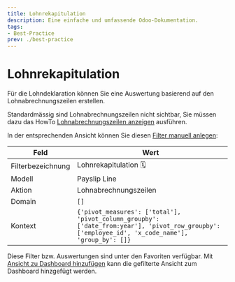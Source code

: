 ```yaml
---
title: Lohnrekapitulation
description: Eine einfache und umfassende Odoo-Dokumentation.
tags:
- Best-Practice
prev: ./best-practice
---
```


# Lohnrekapitulation

Für die Lohndeklaration können Sie eine Auswertung basierend auf den Lohnabrechnungszeilen erstellen.

Standardmässig sind Lohnabrechnungszeilen nicht sichtbar, Sie müssen dazu das HowTo [Lohnabrechnungszeilen anzeigen](HR%20Payroll.md#Lohnabrechnungszeilen%20anzeigen) ausführen.

In der entsprechenden Ansicht können Sie diesen [Filter manuell anlegen](Develpment%20Views.md#Filter%20manuell%20anlegen):

| Feld              | Wert                                                                                                                                          |
| ----------------- | --------------------------------------------------------------------------------------------------------------------------------------------- |
| Filterbezeichnung | Lohnrekapitulation 🗓️                                                                                                      |
| Modell            | Payslip Line                                                                                                                               |
| Aktion            | Lohnabrechnungszeilen                                                                                                                                              |
| Domain            | `[]`                                                                                                                  |
| Kontext           | `{'pivot_measures': ['total'], 'pivot_column_groupby': ['date_from:year'], 'pivot_row_groupby': ['employee_id', 'x_code_name'], 'group_by': []}` |

Diese Filter bzw. Auswertungen sind unter den Favoriten verfügbar. Mit [Ansicht zu Dashboard hinzufügen](Dashboards.md#Ansicht%20zu%20Dashboard%20hinzufügen) kann die gefilterte Ansicht zum Dashboard hinzgefügt werden.